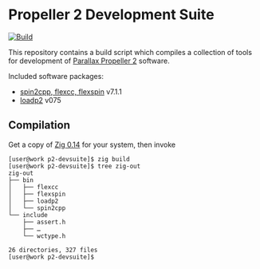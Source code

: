 # Propeller 2 Development Suite

[![Build](https://github.com/ikskuh/p2-devsuite/actions/workflows/build.yml/badge.svg)](https://github.com/ikskuh/p2-devsuite/actions/workflows/build.yml)

This repository contains a build script which compiles a collection of tools for development of [Parallax Propeller 2](https://www.parallax.com/propeller-2/) software.

Included software packages:

- [spin2cpp, flexcc, flexspin](https://github.com/totalspectrum/spin2cpp) v7.1.1
- [loadp2](https://github.com/totalspectrum/loadp2) v075

## Compilation

Get a copy of [Zig 0.14](https://ziglang.org/download/#release-0.14.0) for your system, then invoke

```sh-session
[user@work p2-devsuite]$ zig build
[user@work p2-devsuite]$ tree zig-out
zig-out
├── bin
│   ├── flexcc
│   ├── flexspin
│   ├── loadp2
│   └── spin2cpp
└── include
    ├── assert.h
    ├── …
    └── wctype.h

26 directories, 327 files
[user@work p2-devsuite]$ 
```
